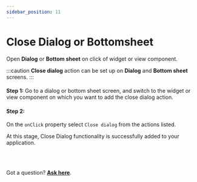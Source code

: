 ```yaml
---
sidebar_position: 11
---
```


# Close Dialog or Bottomsheet

Open **Dialog** or **Bottom sheet** on click of widget or view component.

:::caution
**Close dialog** action can be set up on **Dialog** and **Bottom sheet** screens. 
:::

#### 
**Step 1:** 
Go to a dialog or bottom sheet screen, and switch to the widget or view component on which you want to add the close dialog action.

#### **Step 2:** 
On the `onClick` property select `Close dialog` from the actions listed.
<!-- typewhiteonclick -->

<!-- ![Example banner](./img/app.gif) -->

At this stage, Close Dialog functionality is successfully added to your application.

<br/>
<br/>

Got a question? [**Ask here**](https://discord.com/invite/rFMnCG5MZ7).